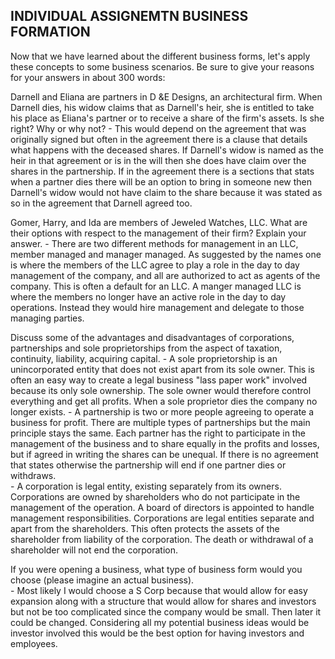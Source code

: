 ## INDIVIDUAL ASSIGNEMTN BUSINESS FORMATION

  Now that we have learned about the different business forms, let's apply these concepts to some business scenarios.  Be sure to give your reasons for your answers in about 300 words:

  Darnell and Eliana are partners in D &E Designs, an architectural firm.  When Darnell dies, his widow claims that as Darnell's heir, she is entitled to take his place as Eliana's partner or to receive a share of the firm's assets.  Is she right?  Why or why not?
    - This would depend on the agreement that was originally signed but often in the agreement there is a clause that details what happens with the deceased shares. If Darnell's widow is named as the heir in that agreement or is in the will then she does have claim over the shares in the partnership. If in the agreement there is a sections that stats when a partner dies there will be an option to bring in someone new then Darnell's widow would not have claim to the share because it was stated as so in the agreement that Darnell agreed too. 

  Gomer, Harry, and Ida are members of Jeweled Watches, LLC.  What are their options with respect to the management of their firm?  Explain your answer.
    - There are two different methods for management in an LLC, member managed and manager managed. As suggested by the names one is where the members of the LLC agree to play a role in the day to day management of the company, and all are authorized to act as agents of the company. This is often a default for an LLC. A manger managed LLC is where the members no longer have an active role in the day to day operations. Instead they would hire management and delegate to those managing parties.  

  Discuss some of the advantages and disadvantages of corporations, partnerships and sole proprietorships from the aspect of taxation, continuity, liability, acquiring capital.
    - A sole proprietorship is an unincorporated entity that does not exist apart from its sole owner. This is often an easy way to create a legal business "lass paper work" involved because its only sole ownership. The sole owner would therefore control everything and get all profits. When a sole proprietor dies the company no longer exists.
    - A partnership is two or more people agreeing to operate a business for profit. There are multiple types of partnerships but the main principle stays the same. Each partner has the right to participate in the management of the business and to share equally in the profits and losses, but if agreed in writing the shares can be unequal. If there is no agreement that states otherwise the partnership will end if one partner dies or withdraws.   
    - A corporation is legal entity, existing separately from its owners. Corporations are owned by shareholders who do not participate in the management of the operation. A board of directors is appointed to handle management responsibilities. Corporations are legal entities separate and apart from the shareholders. This often protects the assets of the shareholder from liability of the corporation. The death or withdrawal of a shareholder will not end the corporation.

  If you were opening a business, what type of business form would you choose (please imagine an actual business).  
    - Most likely I would choose a S Corp because that would allow for easy expansion along with a structure that would allow for shares and investors but not be too complicated since the company would be small. Then later it could be changed. Considering all my potential business ideas would be investor involved this would be the best option for having investors and employees.

